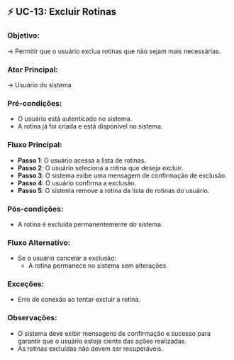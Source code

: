 ## ⚡ **UC-13**: Excluir Rotinas
### Objetivo:
→ Permitir que o usuário exclua rotinas que não sejam mais necessárias.

### Ator Principal:
→ Usuário do sistema

### Pré-condições:
- O usuário está autenticado no sistema.
- A rotina já foi criada e está disponível no sistema.

### Fluxo Principal:
- **Passo 1**: O usuário acessa a lista de rotinas.
- **Passo 2**: O usuário seleciona a rotina que deseja excluir.
- **Passo 3**: O sistema exibe uma mensagem de confirmação de exclusão.
- **Passo 4**: O usuário confirma a exclusão.
- **Passo 5**: O sistema remove a rotina da lista de rotinas do usuário.

### Pós-condições:
- A rotina é excluída permanentemente do sistema.

### Fluxo Alternativo:
- Se o usuário cancelar a exclusão:
    - A rotina permanece no sistema sem alterações.

### Exceções:
- Erro de conexão ao tentar excluir a rotina.

### Observações:
- O sistema deve exibir mensagens de confirmação e sucesso para garantir que o usuário esteja ciente das ações realizadas.
- As rotinas excluídas não devem ser recuperáveis.